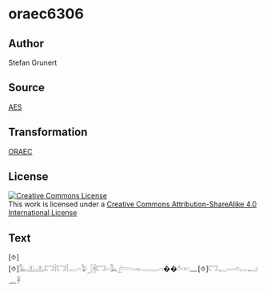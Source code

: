 # oraec6306

## Author

Stefan Grunert

## Source

[AES](https://github.com/simondschweitzer/aes)

## Transformation

[ORAEC](https://oraec.github.io/)

## License

<a rel="license" href="http://creativecommons.org/licenses/by-sa/4.0/"><img alt="Creative Commons License" style="border-width:0" src="https://i.creativecommons.org/l/by-sa/4.0/88x31.png" /></a><br />This work is licensed under a <a rel="license" href="http://creativecommons.org/licenses/by-sa/4.0/">Creative Commons Attribution-ShareAlike 4.0 International License</a>

## Text

[⯑][⯑]𓅓𓊚𓊚𓉐𓌉𓉐𓌉𓂋𓏏𓅱𓃀𓇩𓉐𓏏𓅓𓊨𓎟𓏏𓁹𓂋𓂋𓏏��𓏊𓏒𓈖[⯑]𓉐𓉻𓌇𓏌𓂋𓂝𓈖𓋹<br>
